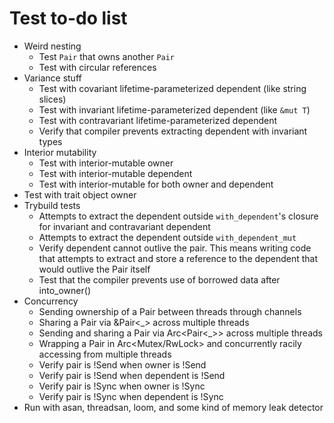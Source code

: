 # Test to-do list
- Weird nesting
  - Test `Pair` that owns another `Pair`
  - Test with circular references
- Variance stuff
  - Test with covariant lifetime-parameterized dependent (like string slices)
  - Test with invariant lifetime-parameterized dependent (like `&mut T`)
  - Test with contravariant lifetime-parameterized dependent
  - Verify that compiler prevents extracting dependent with invariant types
- Interior mutability
  - Test with interior-mutable owner
  - Test with interior-mutable dependent
  - Test with interior-mutable for both owner and dependent
- Test with trait object owner
- Trybuild tests
  - Attempts to extract the dependent outside `with_dependent`'s closure for
  invariant and contravariant dependent
  - Attempts to extract the dependent outside `with_dependent_mut`
  - Verify dependent cannot outlive the pair. This means writing code that
    attempts to extract and store a reference to the dependent that would
    outlive the Pair itself
  - Test that the compiler prevents use of borrowed data after into_owner()
- Concurrency
  - Sending ownership of a Pair between threads through channels
  - Sharing a Pair via &Pair<_> across multiple threads
  - Sending and sharing a Pair via Arc<Pair<_>> across multiple threads
  - Wrapping a Pair in Arc<Mutex/RwLock> and concurrently racily accessing from
    multiple threads
  - Verify pair is !Send when owner is !Send
  - Verify pair is !Send when dependent is !Send
  - Verify pair is !Sync when owner is !Sync
  - Verify pair is !Sync when dependent is !Sync
- Run with asan, threadsan, loom, and some kind of memory leak detector
